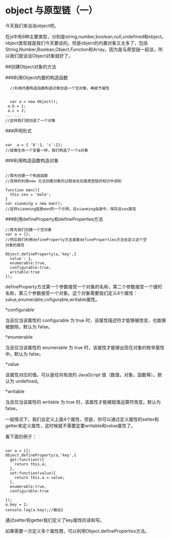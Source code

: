 # object 与原型链（一）

今天我们来谈谈object吧。

在js中有6种主要类型，分别是string,number,boolean,null,undefined和object。object类型就是我们今天要谈的。但是object的内置对象又太多了，包括String,Number,Boolean,Object,Function和Array。因为是与原型链一起谈，所以我们就谈谈Object对象就好了。

##创建Object对象的方法

###利用Object内置的构造函数

```
  //利用内置构造函数构造对象创造一个空对象，再赋予属性


  var a = new Object();
 a.b = 1;
 a.c = 2;
... ...
//这样我们就创造了一个对象

```

###声明形式

```

var  a = { 'b':1, 'c':2};
//就像生命一个变量一样，我们构造了一个a对象
```

###利用构造函数构造对象

```

//首先创建一个构造函数
//具体的利用new 方法创建对象的过程会在后面原型链的知识中讲到

function man(){
  this.sex = 'male';
}
var xiaoming = new man();
//这样xiaoming就是man的一个示例，在xiaoming自身中，保存这sex属性

```

###利用defineProperty和defineProperties方法

```
//首先我们创建一个空对象
var a = {};
//然后我们利用defineProperty方法或者defineProperties方法去定义这个空
对象的属性

Object.defineProperty(a,'key',{
  value : 1,
  enumerable:true,
  configurable:true,
  writable:true
});

```

defineProperty方法第一个参数接受一个对象的名称，第二个参数接受一个键的名称，第三个参数接受一个对象。这个对象需要我们定义4个属性：value,enumerable,cofigurable,writable属性。

*configurable

当且仅当该属性的 configurable 为 true 时，该属性描述符才能够被改变，也能够被删除。默认为 false。

*enumerable

当且仅当该属性的 enumerable 为 true 时，该属性才能够出现在对象的枚举属性中。默认为 false。

*value

该属性对应的值。可以是任何有效的 JavaScript 值（数值，对象，函数等）。默认为 undefined。

*writable

当且仅当该属性的 writable 为 true 时，该属性才能被赋值运算符改变。默认为 false。 

一般情况下，我们会定义上面4个属性，但是，你可以通过定义属性的setter和getter来定义属性，这时候就不需要定要writable和value属性了。

看下面的例子：

```

var a = {};
Object.defineProperty(a,'key',{
  get:function(){
    return this.a;
  },
  set:function(value){
    return this.a = value;
  },
  enumerable:true,
  configurable:true

});
a.key = 2;
console.log(a.key);//输出2
```

通过setter和getter我们定义了key属性的读和写。

如果需要一次定义多个属性嗯，可以利用Object.defineProperties方法。


